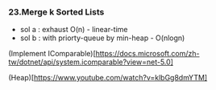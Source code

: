 ### 23.Merge k Sorted Lists

* sol a : exhaust O(n) - linear-time
* sol b : with priorty-queue by min-heap - O(nlogn) 

(Implement IComparable)[https://docs.microsoft.com/zh-tw/dotnet/api/system.icomparable?view=net-5.0]

(Heap)[https://www.youtube.com/watch?v=klbGg8dmYTM]